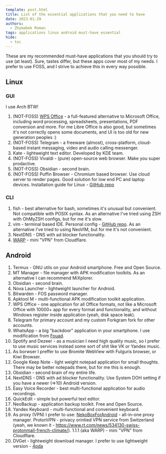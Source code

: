 ```yaml
---
template: post.html
title: List of the essential applications that you need to have
date: 2023-01-29
authors:
  - Zhymabek Roman
tags: applications linux android must-have essential
hide:
  - toc
---
```

These are my recommended must-have applications that you should try to use (at least). Sure, tastes differ, but these apps cover most of my needs. I prefer to use FOSS, and I strive to achieve this in every way possible.

<!--more-->

## Linux
### GUI
I use Arch BTW!

1. (NOT-FOSS) [WPS Office](https://www.wps.com/office/linux/) - a full-featured alternative to Microsoft Office, including word processing, spreadsheets, presentations, PDF conversion and more. For me Libre Office is also good, but sometimes it's not correctly opens some documents, and UI is too old for new generation peoples :)
2. (NOT-FOSS) Telegram - a freeware (almost), cross-platform, cloud-based instant messaging, video and audio calling messenger.
3. Kate - lightweight text editor. Developed by KDE team. 
4. (NOT-FOSS) Vivaldi - (pure) open-source web browser. Make you super prodactive.
5. (NOT-FOSS) Obsidian - second brain.
6. (NOT-FOSS) Puffin Browser - Chromium based browser. Use cloud server to render pages. Good solution for low end PC and laptop devices. Installation guide for Linux - [GitHub repo](https://github.com/ZhymabekRoman/Puffin-Browser-on-Linux)

### CLI
1. fish - best alternative for bash, sometimes it's unusual but convenient. Not compatible with POSIX syntax. As an alternative I've tried using ZSH with OhMyZSH configs, but for me it's slow.
2. vim - terminal based IDE. Personal config - [GitHub repo](https://github.com/ZhymabekRoman/dotconfig). As an alternative I've tried to using NeoVIM, but for me it's not convenient.
3. NextDNS - DNS with ad blocker functionality.
4. [WARP](https://developers.cloudflare.com/warp-client/) - mini "VPN" from Cloudflare.

## Android
1. Termux - GNU utils on your Android smartphone. Free and Open Source.
2. MT Manager - file manager with APK modification toolkits. As an alternative I can recommend MiXplorer.
3. Obsidian - second brain.
4. Nova Launcher - lightweight launcher for Android.
5. Bitwarden - FOS password manager.
6. Apktool M - multi-functional APK modification toolkit application.
7. WPS Office - one application for all Office formats, not like a Microsoft Office with 10000+ app for every format and functionality, and without Windows register inside application (yeah, disk space leak).
8. Telegram for primary account and my custom Forkgram fork for other accounts.
9. WhatsApp - a big "backdoor" application in your smartphone. I use modification from [Fouad](http://down.fouadmods.com).
10. Spotify and Dezeer - as a musician I need high quality music, so I prefer to use music services instead some sort of shit like VK or Yandex music.
11. As borwser I preffer to use Bromite WebView with Fulguris browser, or Kiwi Browser.
12. Google Keep Note - light weight notepad application for small thoughts. There may be better notepads there, but for me this is enough.
13. Obsidian - second brain of my entire life.
14. NextDNS - DNS with ad blocker functionality. Use System DOH setting if you have a newer (=>10) Android version.
15. Easy Voice Recorder - best multi-functional application for audio recordings.
16. QuickEdit - simple but powerful text editor.
17. NeoBackup - application backup toolkit. Free and Open Source.
18. Yandex Keyboard - multi-functional and convenient keyboard.
19. As proxy (VPN) I prefer to use:
    [NekoBoxForAndroid](https://github.com/MatsuriDayo/NekoBoxForAndroid) - all-in-one proxy manager.
    ProtonVPN - privacy orintied VPN service from Switzerland (yeah, we known it - https://www.rt.com/news/534130-swiss-protonmail-french-climate/).
    1.1.1 (aka WARP) - mini "VPN" from Cloudflare.
20. DVGet - lightweight download manager. I prefer to use lightweight version - [4pda](https://4pda.to/forum/index.php?showtopic=280941&view=findpost&p=117089212)
